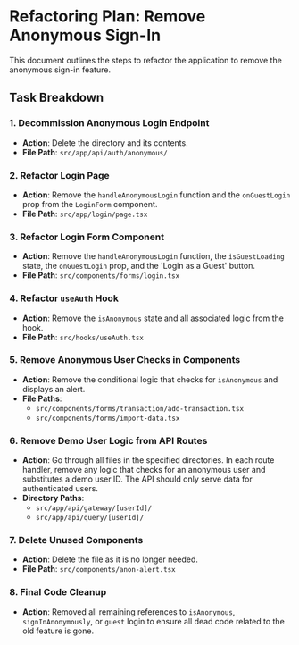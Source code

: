 # Refactoring Plan: Remove Anonymous Sign-In

This document outlines the steps to refactor the application to remove the anonymous sign-in feature.

## Task Breakdown

### 1. Decommission Anonymous Login Endpoint
- **Action**: Delete the directory and its contents.
- **File Path**: `src/app/api/auth/anonymous/`

### 2. Refactor Login Page
- **Action**: Remove the `handleAnonymousLogin` function and the `onGuestLogin` prop from the `LoginForm` component.
- **File Path**: `src/app/login/page.tsx`

### 3. Refactor Login Form Component
- **Action**: Remove the `handleAnonymousLogin` function, the `isGuestLoading` state, the `onGuestLogin` prop, and the 'Login as a Guest' button.
- **File Path**: `src/components/forms/login.tsx`

### 4. Refactor `useAuth` Hook
- **Action**: Remove the `isAnonymous` state and all associated logic from the hook.
- **File Path**: `src/hooks/useAuth.tsx`

### 5. Remove Anonymous User Checks in Components
- **Action**: Remove the conditional logic that checks for `isAnonymous` and displays an alert.
- **File Paths**:
    - `src/components/forms/transaction/add-transaction.tsx`
    - `src/components/forms/import-data.tsx`

### 6. Remove Demo User Logic from API Routes
- **Action**: Go through all files in the specified directories. In each route handler, remove any logic that checks for an anonymous user and substitutes a demo user ID. The API should only serve data for authenticated users.
- **Directory Paths**:
    - `src/app/api/gateway/[userId]/`
    - `src/app/api/query/[userId]/`

### 7. Delete Unused Components
- **Action**: Delete the file as it is no longer needed.
- **File Path**: `src/components/anon-alert.tsx`

### 8. Final Code Cleanup
- **Action**: Removed all remaining references to `isAnonymous`, `signInAnonymously`, or `guest` login to ensure all dead code related to the old feature is gone.